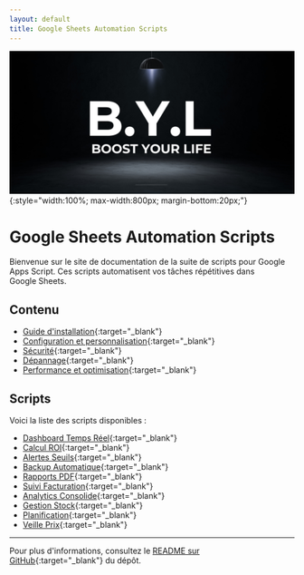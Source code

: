 ```yaml
---
layout: default
title: Google Sheets Automation Scripts
---
```


<!-- Image en-tête pour la première page -->
![Logo Boost Your Life](assets/BYL_Boost_Your_Life_Paysage.png){:style="width:100%; max-width:800px; margin-bottom:20px;"}

# Google Sheets Automation Scripts

Bienvenue sur le site de documentation de la suite de scripts pour Google Apps Script. Ces scripts automatisent vos tâches répétitives dans Google Sheets.

## Contenu

- [Guide d'installation](installation.md){:target="_blank"}
- [Configuration et personnalisation](configuration.md){:target="_blank"}
- [Sécurité](security.md){:target="_blank"}
- [Dépannage](troubleshooting.md){:target="_blank"}
- [Performance et optimisation](performance.md){:target="_blank"}

## Scripts

Voici la liste des scripts disponibles :

- [Dashboard Temps Réel](dashboard-temps-reel.md){:target="_blank"}
- [Calcul ROI](calcul-roi.md){:target="_blank"}
- [Alertes Seuils](alertes-seuils.md){:target="_blank"}
- [Backup Automatique](backup-automatique.md){:target="_blank"}
- [Rapports PDF](rapports-pdf.md){:target="_blank"}
- [Suivi Facturation](suivi-facturation.md){:target="_blank"}
- [Analytics Consolide](analytics-consolide.md){:target="_blank"}
- [Gestion Stock](gestion-stock.md){:target="_blank"}
- [Planification](planification.md){:target="_blank"}
- [Veille Prix](veille-prix.md){:target="_blank"}

---

Pour plus d'informations, consultez le [README sur GitHub](https://github.com/BoostYourLife/google-sheets-automation-scripts#readme){:target="_blank"} du dépôt.